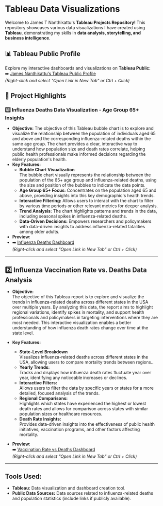 # Tableau Data Visualizations

Welcome to James T Nanthikattu's **Tableau Projects Repository**! This repository showcases various data visualizations I have created using **Tableau**, demonstrating my skills in **data analysis, storytelling, and business intelligence**.

## 📊 Tableau Public Profile  
Explore my interactive dashboards and visualizations on **Tableau Public**:  
➡️ [James Nanthikattu's Tableau Public Profile](https://public.tableau.com/app/profile/james.nanthikattu5986/vizzes)  
*(Right-click and select "Open Link in New Tab" or Ctrl + Click)*

## 📂 Project Highlights  

### 1️⃣ Influenza Deaths Data Visualization - Age Group 65+ Insights 
- **Objective:** The objective of this Tableau bubble chart is to explore and visualize the relationship between the population of individuals aged 65 and above and the corresponding influenza-related deaths within the same age group. The chart provides a clear, interactive way to understand how population size and death rates correlate, helping public health professionals make informed decisions regarding the elderly population's health.  
- **Key Features:**
  -  **Bubble Chart Visualization**  
    The bubble chart visually represents the relationship between the population of the 65+ age group and influenza-related deaths, using the size and position of the bubbles to indicate the data points.
  - **Age Group 65+ Focus:** Concentrates on the population aged 65 and above, providing insights into this key demographic's health trends.
  - **Interactive Filtering:** Allows users to interact with the chart to filter by various time periods or other relevant metrics for deeper analysis.
  - **Trend Analysis:** The chart highlights patterns and trends in the data, including seasonal spikes in influenza-related deaths.
  - **Data-Driven Decisions:** Empowers researchers and policymakers with data-driven insights to address influenza-related fatalities among older adults.  
- **Preview:**
- ➡️ [Influenza Deaths Dashboard](https://public.tableau.com/app/profile/james.nanthikattu5986/viz/InfluenzaDeathsDataVisualization/BubbleChart)  
*(Right-click and select "Open Link in New Tab" or Ctrl + Click)*

---

## 2️⃣ Influenza Vaccination Rate vs. Deaths Data Analysis

- **Objective:**  
 The objective of this Tableau report is to explore and visualize the trends in influenza-related deaths across different states in the USA over multiple years. By analyzing this data, the report aims to highlight regional variations, identify spikes in mortality, and support health professionals and policymakers in targeting interventions where they are most needed. This interactive visualization enables a better understanding of how influenza death rates change over time at the state level.

- **Key Features:**
  - **State-Level Breakdown**  
   Visualizes influenza-related deaths across different states in the USA, allowing users to compare mortality trends between regions..
  - **Yearly Trends:**  
    Tracks and displays how influenza death rates fluctuate year over year, identifying any noticeable increases or declines.
  - **Interactive Filters:**  
    Allows users to filter the data by specific years or states for a more detailed, focused analysis of the trends.
  - **Regional Comparisons:**  
    Highlights which states have experienced the highest or lowest death rates and allows for comparison across states with similar population sizes or healthcare resources.
  - **Death Rate Insights:**  
    Provides data-driven insights into the effectiveness of public health initiatives, vaccination programs, and other factors affecting mortality. 

- **Preview:**  
  ➡️ [Vaccination Rate vs Deaths Dashboard](https://public.tableau.com/app/profile/james.nanthikattu5986/viz/InfluenzaDeathsbyYearinUSAStatesInMonths/FinalLineChartMonths)  
  *(Right-click and select "Open Link in New Tab" or Ctrl + Click)*

---

## Tools Used:
- **Tableau:** Data visualization and dashboard creation tool.
- **Public Data Sources:** Data sources related to influenza-related deaths and population statistics (include links if publicly available).

 
